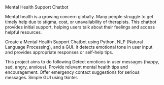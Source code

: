 Mental Health Support Chatbot

Mental health is a growing concern globally. Many people struggle to get timely help due to stigma, cost, or unavailability of therapists. This chatbot provides initial support, helping users talk about their feelings and access helpful resources.

Create a Mental Health Support Chatbot using Python, NLP (Natural Language Processing), and a GUI. It detects emotional tone in user input and provides appropriate responses or self-help tips.

This project aims to do following 
Detect emotions in user messages (happy, sad, angry, anxious).
Provide relevant mental health tips and encouragement.
Offer emergency contact suggestions for serious messages.
Simple GUI using tkinter.


